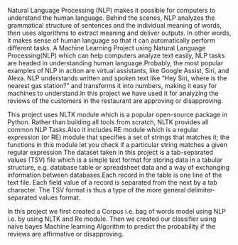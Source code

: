 Natural Language Processing (NLP) makes it possible for computers to understand the human language. Behind the scenes, NLP analyzes the grammatical structure of sentences and the individual meaning of words, then uses algorithms to extract meaning and deliver outputs. In other words, it makes sense of human language so that it can automatically perform different tasks.
A Machine Learning Project using Natural Language Processing(NLP) which can help computers analyze text easily, NLP tasks are headed in understanding human language.Probably, the most popular examples of NLP in action are virtual assistants, like Google Assist, Siri, and Alexa. NLP understands written and spoken text like “Hey Siri, where is the nearest gas station?” and transforms it into numbers, making it easy for machines to understand.In this project we have used it for analyzing the reviews of the customers in the restaurant are approving or disapproving.

This project uses NLTK module which is a popular open-source package in Python. Rather than building all tools from scratch, NLTK provides all common NLP Tasks.Also it includes RE module which is a regular expression (or RE) module that specifies a set of strings that matches it; the functions in this module let you check if a particular string matches a given regular expression The dataset taken in this project is a tab-separated values (TSV) file which is a simple text format for storing data in a tabular structure, e.g. database table or spreadsheet data and a way of exchanging information between databases.Each record in the table is one line of the text file. Each field value of a record is separated from the next by a tab character. The TSV format is thus a type of the more general delimiter-separated values format.

In this project we first created a Corpus i.e. bag of words model using NLP i.e. by using NLTK and Re module. Then we created our classifier using naive bayes Machine learning Algorithm to predict the probability if the reviews are affirmative or disapproving.
